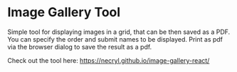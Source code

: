 # Image Gallery Tool

Simple tool for displaying images in a grid, that can be then saved as a PDF. You can specify the order and submit names to be displayed. Print as pdf via the browser dialog to save the result as a pdf.

Check out the tool here: https://necryl.github.io/image-gallery-react/
